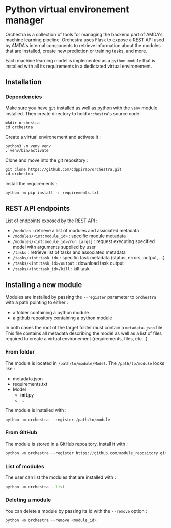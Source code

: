 # Python virtual environement manager

Orchestra is a collection of tools for managing the backend part of AMDA's machine learning pipeline. Orchestra uses Flask to expose a REST API used by AMDA's internal components to retrieve
information about the modules that are installed, create new prediction or training tasks, and more.

Each machine learning model is implemented as a `python module` that is installed with all its requirements in a dedictated virtual environement. 

## Installation
### Dependencies
Make sure you have `git` installed as well as python with the `venv` module installed. Then create directory to hold `orchestra`'s source code.

```
mkdir orchestra
cd orchestra
```

Create a virtual environement and activate it : 
```
python3 -m venv venv
. venv/bin/activate
```

Clone and move into the git repository : 
```
git clone https://github.com/cdppirap/orchestra.git
cd orchestra
```

Install the requirements : 
```
python -m pip install -r requirements.txt
```




## REST API endpoints

List of endpoints exposed by the REST API : 
* `/modules` : retrieve a list of modules and assiciated metadata
* `/modules/<int:module_id>` : specific module metadata
* `/modules/<int:module_id>/run [args]` : request executing specified model with arguments supplied by user
* `/tasks` : retrieve list of tasks and associated metadata
* `/tasks/<int:task_id>` : specific task metadata (status, errors, output, ...)
* `/tasks/<int:task_id>/output` : download task output
* `/tasks/<int:task_id>/kill` : kill task

## Installing a new module

Modules are installed by passing the `--register` parameter to `orchestra` with a path pointing to either : 
* a folder containing a python module
* a github repository containing a python module

In both cases the root of the target folder must contain a `metadata.json` file. This file contains all metadata describing the model as well as a list of files required to create a virtual environement 
(requirements, files, etc...).

### From folder

The module is located in `/path/to/module/Model`. The `/path/to/module` looks like :
* metadata.json
* requirements.txt
* Model
    * __init__.py
    * ...

The module is installed with : 
``` python
python -m orchestra --register /path/to/module
```

### From GitHub

The module is stored in a GitHub repository, install it with : 
``` python
python -m orchestra --register https://github.com/module_repository.git
```

### List of modules

The user can list the modules that are installed with : 
``` python
python -m orchestra --list
```

### Deleting a module

You can delete a module by passing its id with the `--remove` option :
``` python
python -m orchestra --remove <module_id>
```


